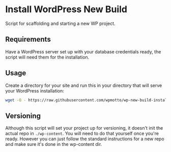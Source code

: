 # Install WordPress New Build

Script for scaffolding and starting a new WP project. 

## Requirements
Have a WordPress server set up with your database credentials ready, the script will need them for the installation. 

## Usage
Create a directory for your site and run this in your directory that will serve your WordPress installation:
```bash
wget -O - https://raw.githubusercontent.com/wpmotto/wp-new-build-install/master/install.sh | bash
```

## Versioning
Although this script will set your project up for versioning, it doesn't init the actual repo in `./wp-content`. You will need to do that yourself once you're ready. However you can just follow the standard instructions for a new repo and make sure it's done in the wp-content dir. 
